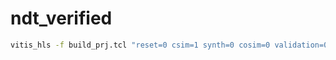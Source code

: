 # ndt_verified
```bash
vitis_hls -f build_prj.tcl "reset=0 csim=1 synth=0 cosim=0 validation=0 export=0 vsynth=0 fifo_opt=0"
```
